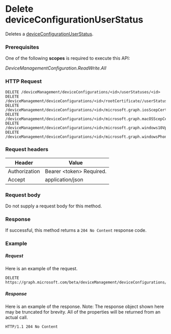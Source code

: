 ﻿# Delete deviceConfigurationUserStatus
Deletes a [deviceConfigurationUserStatus](../resources/intune_deviceconfig_deviceconfigurationuserstatus.md).
### Prerequisites
One of the following **scopes** is required to execute this API:

*DeviceManagementConfiguration.ReadWrite.All*
### HTTP Request
<!-- {
  "blockType": "ignored"
}
-->
```http
DELETE /deviceManagement/deviceConfigurations/<id>/userStatuses/<id>
DELETE /deviceManagement/deviceConfigurations/<id>/rootCertificate//userStatuses/<id>
DELETE /deviceManagement/deviceConfigurations/<id>/microsoft.graph.iosScepCertificateProfile/rootCertificate//userStatuses/<id>
DELETE /deviceManagement/deviceConfigurations/<id>/microsoft.graph.macOSScepCertificateProfile/rootCertificate//userStatuses/<id>
DELETE /deviceManagement/deviceConfigurations/<id>/microsoft.graph.windows10VpnConfiguration/identityCertificate//userStatuses/<id>
DELETE /deviceManagement/deviceConfigurations/<id>/microsoft.graph.windowsPhone81VpnConfiguration/identityCertificate//userStatuses/<id>
```

### Request headers
|Header|Value|
|---|---|
|Authorization|Bearer &lt;token&gt; Required.|
|Accept|application/json|

### Request body
Do not supply a request body for this method.

### Response
If successful, this method returns a `204 No Content` response code.

### Example
##### Request
Here is an example of the request.
```http
DELETE https://graph.microsoft.com/beta/deviceManagement/deviceConfigurations/<id>/userStatuses/<id>
```

##### Response
Here is an example of the response. Note: The response object shown here may be truncated for brevity. All of the properties will be returned from an actual call.
```http
HTTP/1.1 204 No Content
```



